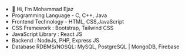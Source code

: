 - 👋 Hi, I’m Mohammad Ejaz
- Programming Language -  C, C++, Java
- Frontend Technology - HTML, CSS,JavaScript
- CSS Framework : Bootstrap, Tailwind CSS
- JavaScript Library : React JS
- Backend : NodeJs, PHP, Express JS
- Database RDBMS/NOSQL: MySQL, PostgreSQL | MongoDB, Firebase

<!---
Ejaz7860/Ejaz7860 is a ✨ special ✨ repository because its `README.md` (this file) appears on your GitHub profile.
You can click the Preview link to take a look at your changes.
--->
